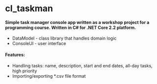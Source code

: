 # cl_taskman
#### Simple task manager console app written as a workshop project for a programming course. Written in C# for .NET Core 2.2 platform.

* DataModel - class library that handles domain logic
* ConsoleUI - user interface

#### Features:
* Handling tasks: name, description, start and end dates, all-day tasks, high priority
* Importing/exporting *.csv file format

